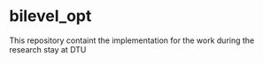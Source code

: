 # bilevel_opt
This repository containt the implementation for the work during the research stay at DTU
